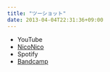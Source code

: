 ```yaml
---
title: "ツーショット"
date: 2013-04-04T22:31:36+09:00
---
```


- YouTube
- [NicoNico](https://nico.ms/sm20522959)
- Spotify
- [Bandcamp](https://mikirihasshap.bandcamp.com/track/--52)

